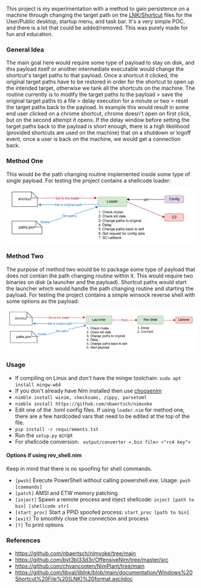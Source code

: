 This project is my experimentation with a method to gain persistence on a machine through changing the target path on the [LNK/Shortcut](https://github.com/libyal/liblnk/blob/main/documentation/Windows%20Shortcut%20File%20(LNK)%20format.asciidoc) files for the User/Public desktop, startup menu, and task bar. It's a very simple POC, and there is a lot that could be added/removed. This was purely made for fun and education. 

### General Idea
The main goal here would require some type of payload to stay on disk, and this payload itself or another intermediate executable would change the shortcut's target paths to that payload. Once a shortcut it clicked, the original target paths have to be restored in order for the shortcut to open up the intended target, otherwise we tank all the shortcuts on the machine. The routine currently is to modify the target paths to the payload > save the original target paths to a file > delay execution for a minute or two > reset the target paths back to the payload. In example this would result in some end user clicked on a chrome shortcut, chrome doesn't open on first click, but on the second attempt it opens. If the delay window before setting the target paths back to the payload is short enough, there is a high likelihood (provided shortcuts are used on the machine) that on a shutdown or logoff event, once a user is back on the machine, we would get a connection back. 

### Method One
This would be the path changing routine implemented inside some type of single payload. For testing the project contains a shellcode loader:

![](img/methodone.png)

### Method Two 
The purpose of method two would be to package some type of payload that does not contian the path changing routine within it. This would require two binaries on disk (a launcher and the payload). Shortcut paths would start the launcher which would handle the path changing routine and starting the payload. For testing the project contains a simple winsock reverse shell with some options as the payload:

![](img/methodtwo.png)

### Usage 
+ If compiling on Linux and don't have the mingw toolchain: `sudo apt install mingw-w64`
+ If you don't already have Nim installed then use [choosenim](https://github.com/dom96/choosenim)
+ `nimble install winim, checksums, zippy, parsetoml`
+ `nimble install https://github.com/nbaertsch/nimvoke`
+ Edit one of the .toml config files. If using `loader.nim` for method one, there are a few hardcoded vars that need to be edited at the top of the file.
+ `pip install -r requirements.txt` 
+ Run the `setup.py` script
+ For shellcode conversion: ` output/converter <.bin file> <"rc4 key">`

#### Options if using rev_shell.nim
Keep in mind that there is no spoofing for shell commands.

+ `[pwsh]` Execute PowerShell without calling powershell.exe. Usage: `pwsh [commands]`
+ `[patch]` AMSI and ETW memory patching
+ `[inject]` Spawn a remote process and inject shellcode: `inject [path to bin] [shellcode str]`
+ `[start_proc]` Start a PPID spoofed process: `start_proc [path to bin]`
+ `[exit]` To smoothly close the connection and process
+ `[?]` To print options

### References 
+ https://github.com/nbaertsch/nimvoke/tree/main
+ https://github.com/byt3bl33d3r/OffensiveNim/tree/master/src
+ https://github.com/chvancooten/NimPlant/tree/main
+ https://github.com/libyal/liblnk/blob/main/documentation/Windows%20Shortcut%20File%20(LNK)%20format.asciidoc
